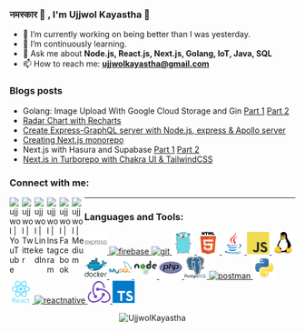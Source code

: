 ### नमस्कार 🙏 , I'm Ujjwol Kayastha 👋

- 🔭 I’m currently working on being better than I was yesterday.
- 🌱 I’m continuously learning. 
- 💬 Ask me about **Node.js, React.js, Next.js, Golang, IoT, Java, SQL**
- 📫 How to reach me: **ujjwolkayastha@gmail.com**

### Blogs posts
<!-- BLOG-POST-LIST:START -->
- Golang: Image Upload With Google Cloud Storage and Gin [Part 1](https://articles.wesionary.team/golang-image-upload-with-google-cloud-storage-and-gin-part-1-e5e668c1a5e2) [Part 2](https://articles.wesionary.team/golang-image-upload-with-google-cloud-storage-and-gin-part-2-99f4a642e06a)
- [Radar Chart with Recharts](https://articles.wesionary.team/radar-chart-with-recharts-6aa3a0b2480e)
- [Create Express-GraphQL server with Node.js, express & Apollo server](https://articles.wesionary.team/create-graphql-server-with-node-js-express-apollo-server-cfe1dab9571a)
- [Creating Next.js monorepo](https://articles.wesionary.team/creating-next-js-monorepo-d41ea78f4afb)
- Next.js with Hasura and Supabase [Part 1](https://articles.wesionary.team/next-js-with-hasura-and-supabase-part-1-c93c90debd1f) [Part 2](https://articles.wesionary.team/next-js-with-hasura-and-supabase-part-2-296ddb5d799f)
- [Next.js in Turborepo with Chakra UI & TailwindCSS](https://articles.wesionary.team/next-js-in-turborepo-with-chakra-ui-tailwindcss-6671e6cf730d)
<!-- BLOG-POST-LIST:END -->

### Connect with me:

[<img align="left" alt="ujjwol | YouTube" width="22px" src="https://cdn.jsdelivr.net/npm/simple-icons@v3/icons/youtube.svg" />][youtube]
[<img align="left" alt="ujjwol | Twitter" width="22px" src="https://cdn.jsdelivr.net/npm/simple-icons@v3/icons/twitter.svg" />][twitter]
[<img align="left" alt="ujjwol | LinkedIn" width="22px" src="https://cdn.jsdelivr.net/npm/simple-icons@v3/icons/linkedin.svg" />][linkedin]
[<img align="left" alt="ujjwol | Instagram" width="22px" src="https://cdn.jsdelivr.net/npm/simple-icons@v3/icons/instagram.svg" />][instagram]
[<img align="left" alt="ujjwol | Facebook" width="22px" src="https://cdn.jsdelivr.net/npm/simple-icons@v3/icons/facebook.svg" />][facebook]
[<img align="left" alt="ujjwol | Medium" width="22px" src="https://cdn.jsdelivr.net/npm/simple-icons@v3/icons/medium.svg" />][medium]

<hr />

<h3 align="left">Languages and Tools:</h3>
<p align="left"> <a href="https://expressjs.com" target="_blank"> <img src="https://raw.githubusercontent.com/devicons/devicon/master/icons/express/express-original-wordmark.svg" alt="express" width="40" height="40"/> </a> <a href="https://firebase.google.com/" target="_blank"> <img src="https://www.vectorlogo.zone/logos/firebase/firebase-icon.svg" alt="firebase" width="40" height="40"/> </a> <a href="https://git-scm.com/" target="_blank"> <img src="https://www.vectorlogo.zone/logos/git-scm/git-scm-icon.svg" alt="git" width="40" height="40"/> </a> <a href="https://golang.org" target="_blank"> <img src="https://raw.githubusercontent.com/devicons/devicon/master/icons/go/go-original.svg" alt="go" width="40" height="40"/> </a> <a href="https://www.w3.org/html/" target="_blank"> <img src="https://raw.githubusercontent.com/devicons/devicon/master/icons/html5/html5-original-wordmark.svg" alt="html5" width="40" height="40"/> </a> <a href="https://www.java.com" target="_blank"> <img src="https://raw.githubusercontent.com/devicons/devicon/master/icons/java/java-original.svg" alt="java" width="40" height="40"/> </a> <a href="https://developer.mozilla.org/en-US/docs/Web/JavaScript" target="_blank"> <img src="https://raw.githubusercontent.com/devicons/devicon/master/icons/javascript/javascript-original.svg" alt="javascript" width="40" height="40"/> </a> <a href="https://www.linux.org/" target="_blank"> <img src="https://raw.githubusercontent.com/devicons/devicon/master/icons/linux/linux-original.svg" alt="linux" width="40" height="40"/> </a> <a href="https://www.docker.com/" target="_blank"> <img src="https://raw.githubusercontent.com/devicons/devicon/master/icons/docker/docker-original-wordmark.svg" alt="docker" width="40" height="40"/> </a>  <a href="https://www.mysql.com/" target="_blank"> <img src="https://raw.githubusercontent.com/devicons/devicon/master/icons/mysql/mysql-original-wordmark.svg" alt="mysql" width="40" height="40"/> </a> <a href="https://nodejs.org" target="_blank"> <img src="https://raw.githubusercontent.com/devicons/devicon/master/icons/nodejs/nodejs-original-wordmark.svg" alt="nodejs" width="40" height="40"/> </a> <a href="https://www.php.net" target="_blank"> <img src="https://raw.githubusercontent.com/devicons/devicon/master/icons/php/php-original.svg" alt="php" width="40" height="40"/> </a> <a href="https://www.postgresql.org" target="_blank"> <img src="https://raw.githubusercontent.com/devicons/devicon/master/icons/postgresql/postgresql-original-wordmark.svg" alt="postgresql" width="40" height="40"/> </a> <a href="https://postman.com" target="_blank"> <img src="https://www.vectorlogo.zone/logos/getpostman/getpostman-icon.svg" alt="postman" width="40" height="40"/> </a> <a href="https://www.python.org" target="_blank"> <img src="https://raw.githubusercontent.com/devicons/devicon/master/icons/python/python-original.svg" alt="python" width="40" height="40"/> </a> <a href="https://reactjs.org/" target="_blank"> <img src="https://raw.githubusercontent.com/devicons/devicon/master/icons/react/react-original-wordmark.svg" alt="react" width="40" height="40"/> </a> <a href="https://reactnative.dev/" target="_blank"> <img src="https://reactnative.dev/img/header_logo.svg" alt="reactnative" width="40" height="40"/> </a> <a href="https://redux.js.org" target="_blank"> <img src="https://raw.githubusercontent.com/devicons/devicon/master/icons/redux/redux-original.svg" alt="redux" width="40" height="40"/> </a> <a href="https://www.typescriptlang.org/" target="_blank"> <img src="https://raw.githubusercontent.com/devicons/devicon/master/icons/typescript/typescript-original.svg" alt="typescript" width="40" height="40"/> </a> </p>

<p align="center"><img src="https://sjb-github-readme-stats.vercel.app/api?username=UjjwolKayastha&show_icons=true&count_private=true" alt="UjjwolKayastha" /></p>

<br />

[twitter]: https://twitter.com/UjjwolKayastha
[youtube]: https://www.youtube.com/channel/UCBZd97FF1gtfAOfgykAf3uQ
[instagram]: https://www.instagram.com/ujjwolbaabu/
[linkedin]: https://www.linkedin.com/in/ujjwolkayastha/
[facebook]: https://www.facebook.com/kayasthaujjwol/
[medium]: https://medium.com/@ujjwolkayastha
